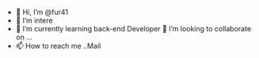 - 👋 Hi, I’m @fur41
- 👀 I’m intere
- 🌱 I’m currently learning back-end Developer
 💞️ I’m looking to collaborate on ...
- 📫 How to reach me ..Mail

<!---
fur41/fur41 is a ✨ special ✨ repository because its `README.md` (this file) appears on your GitHub profile.
You can click the Preview link to take a look at your changes.
--->

